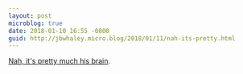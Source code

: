 ```yaml
---
layout: post
microblog: true
date: 2018-01-10 16:55 -0800
guid: http://jbwhaley.micro.blog/2018/01/11/nah-its-pretty.html
---
```

[Nah, it's pretty much his brain](https://apple.news/AJQlbnG8hSruZbNVjN4ZkUw).
